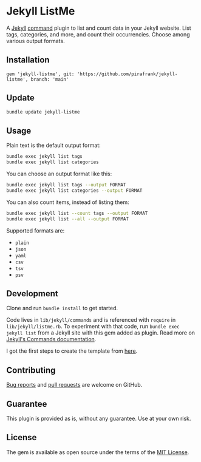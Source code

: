 # Jekyll ListMe

A [Jekyll](https://jekyllrb.com/) [command](https://jekyllrb.com/docs/plugins/commands/) plugin to list and count data in your Jekyll website. List tags, categories, and more, and count their occurrencies. Choose among various output formats.

## Installation

```Gemfile
gem 'jekyll-listme', git: 'https://github.com/pirafrank/jekyll-listme', branch: 'main'
```

## Update

```sh
bundle update jekyll-listme
```

## Usage

Plain text is the default output format:

```sh
bundle exec jekyll list tags
bundle exec jekyll list categories
```

You can choose an output format like this:

```sh
bundle exec jekyll list tags --output FORMAT
bundle exec jekyll list categories --output FORMAT
```

You can also count items, instead of listing them:

```sh
bundle exec jekyll list --count tags --output FORMAT
bundle exec jekyll list --all --output FORMAT
```

Supported formats are:

- `plain`
- `json`
- `yaml`
- `csv`
- `tsv`
- `psv`

## Development

Clone and run `bundle install` to get started.

Code lives in `lib/jekyll/commands` and is referenced with `require` in `lib/jekyll/listme.rb`. To experiment with that code, run `bundle exec jekyll list` from a Jekyll site with this gem added as plugin. Read more on [Jekyll's Commands documentation](https://jekyllrb.com/docs/plugins/commands/).

I got the first steps to create the template from [here](https://maxchadwick.xyz/blog/building-a-custom-jekyll-command-plugin).

## Contributing

[Bug reports](https://github.com/pirafrank/jekyll-listme/issues) and [pull requests](https://github.com/pirafrank/jekyll-listme/pulls) are welcome on GitHub.

## Guarantee

This plugin is provided as is, without any guarantee. Use at your own risk.

## License

The gem is available as open source under the terms of the [MIT License](https://opensource.org/licenses/MIT).
